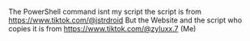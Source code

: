 The PowerShell command isnt my script the script is from https://www.tiktok.com/@jstrdroid
But the Website and the script who copies it is from https://www.tiktok.com/@zyluxx.7 (Me)
